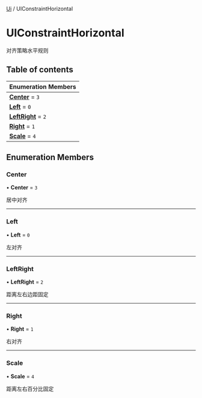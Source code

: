 [Ui](../groups/Core.Ui.md) / UIConstraintHorizontal

# UIConstraintHorizontal <Badge type="tip" text="Enumeration" /> <Score text="UIConstraintHorizontal" />

对齐策略水平规则

## Table of contents

| Enumeration Members |
| :-----|
| **[Center](mw.UIConstraintHorizontal.md#center)** = ``3`` <br> |
| **[Left](mw.UIConstraintHorizontal.md#left)** = ``0`` <br> |
| **[LeftRight](mw.UIConstraintHorizontal.md#leftright)** = ``2`` <br> |
| **[Right](mw.UIConstraintHorizontal.md#right)** = ``1`` <br> |
| **[Scale](mw.UIConstraintHorizontal.md#scale)** = ``4`` <br> |

## Enumeration Members

### Center <Score text="Center" /> 

• **Center** = ``3``

居中对齐

___

### Left <Score text="Left" /> 

• **Left** = ``0``

左对齐

___

### LeftRight <Score text="LeftRight" /> 

• **LeftRight** = ``2``

距离左右边距固定

___

### Right <Score text="Right" /> 

• **Right** = ``1``

右对齐

___

### Scale <Score text="Scale" /> 

• **Scale** = ``4``

距离左右百分比固定
